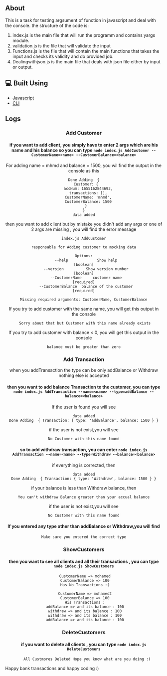 ## About

This is a task for testing argsument of function in javascript and deal with the console.
the structure of the code is:

1.  index.js is the main file that will run the programm and contains yargs module.
2.  validation.js is the file that will validate the input
3.  Functions.js is the file that will contain the main functions
    that takes the input and checks its validity and do provided job.
4.  Dealingwithjson.js is the main file that deals with json file either by input or output.

## 💻 Built Using <a name = "tech"></a>

- [Javascript]()
- [CLI]()

## Logs

<div name="Logs" align="center">

### Add Customer

#### if you want to add client, you simply have to enter 2 args which are his name and his balance so you can type `node index.js AddCustomer --CustomerName=<name> --CustomerBalance=<balance>`

For adding name = mhmd and balance = 1500, you wil find the output in the console as this

```
Done Adding  {
  Customer: {
    accNum: 1655162844693,
    transactions: [],
    CustomerName: 'mhmd',
    CustomerBalance: 1500
  }
}
data added

```

then you want to add client but by mistake you didn't add any args or one of 2 args are missing , you will find the error message

```
index.js AddCustomer

responsable for Adding customer to mocking data

Options:
  --help             Show help                                         [boolean]
  --version          Show version number                               [boolean]
  --CustomerName     customer name                                    [required]
  --CustomerBalance  balance of the customer                          [required]

Missing required arguments: CustomerName, CustomerBalance
```

If you try to add customer with the same name, you will get this output in the console

```
 Sorry about that but Customer with this name already exists

```

If you try to add customer with balance < 0, you will get this output in the console

```
balance must be greater than zero
```

### Add Transaction

when you addTransaction the type can be only addBalance or Withdraw nothing else is accepted

#### then you want to add balance Transaction to the customer, you can type `node index.js AddTransaction --name=<name> --type=addBalance --balance=<balance>`

If the user is found you will see

```
data added
Done Adding  { Transaction: { type: 'addBalance', balance: 1500 } }

```

if the user is not exist,you will see

```
No Customer with this name found
```

#### so to add withdraw transaction, you can enter `node index.js AddTransaction --name=<name> --type=Withdraw --balance=<balance>`

if everything is corrected, then

```
data added
Done Adding  { Transaction: { type: 'Withdraw', balance: 1500 } }

```

if your balance is less than Withdraw balance, then

```
You can't withdraw Balance greater than your accual balance

```

if the user is not exist,you will see

```
No Customer with this name found
```

#### If you entered any type other than addBalance or Withdraw,you will find

```
Make sure you entered the correct type
```

### ShowCustomers

#### then you want to see all clients and all their transactions , you can type `node index.js ShowCustomers`

```
 CustomerName => mohamed
 CustomerBalance => 100
 Has No Transactions :(

 CustomerName => mohamed2
 CustomerBalance => 100
 His Transactions :
 addBalance => and its balance : 100
 withdraw => and its balance : 100
 withdraw => and its balance : 100
 addBalance => and its balance : 100
```

### DeleteCustomers

#### if you want to delete all clients , you can type `node index.js DeleteCustomers`

```
   All Custmores Deleted Hope you know what are you doing :(
```

</div>

Happy bank transactions and happy coding :)
